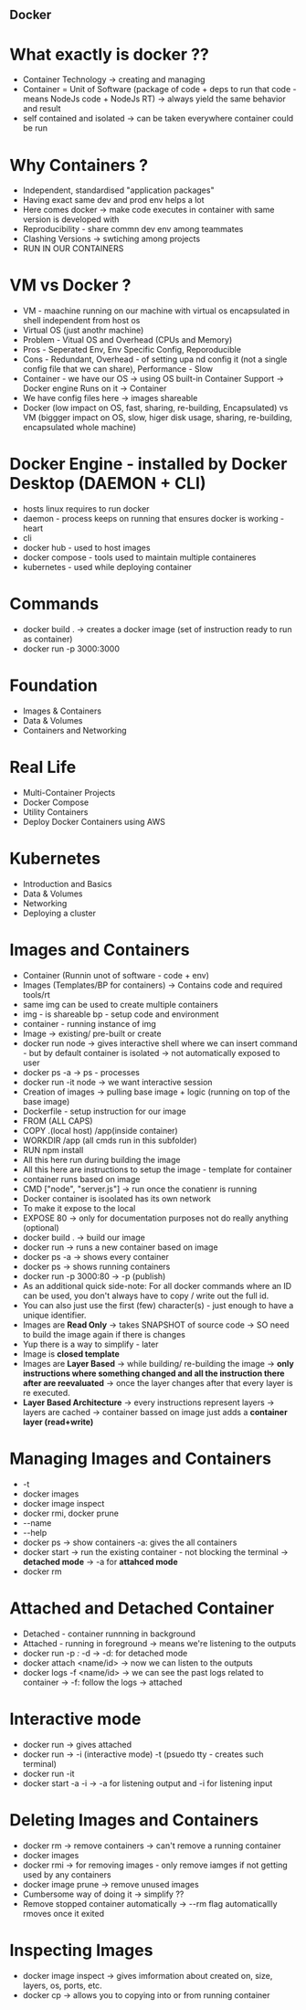 ## Docker
# What exactly is docker ?? 
- Container Technology -> creating and managing
- Container = Unit of Software (package of code + deps to run that code - means NodeJs code + NodeJs RT) -> always yield the same behavior and result
- self contained and isolated -> can be taken everywhere container could be run
# Why Containers ? 
- Independent, standardised "application packages"
- Having exact same dev and prod env helps a lot 
- Here comes docker -> make code executes in container with same version is developed with
- Reproducibility - share commn dev env among teammates
- Clashing Versions -> swtiching among projects
- RUN IN OUR CONTAINERS
# VM vs Docker ?
- VM - maachine running on our machine with virtual os encapsulated in shell independent from host os
- Virtual OS (just anothr machine)
- Problem - Vitual OS and Overhead (CPUs and Memory)
- Pros - Seperated Env, Env Specific Config, Reporoducible
- Cons - Redundant, Overhead - of setting upa nd config it (not a single config file that we can share), Performance - Slow
- Container - we have our OS -> using OS built-in Container Support -> Docker engine Runs on it -> Container
- We have config files here -> images shareable
- Docker (low impact on OS, fast, sharing, re-building, Encapsulated) vs VM (biggger impact on OS, slow, higer disk usage, sharing, re-building, encapsulated whole machine)
# Docker Engine - installed by Docker Desktop (DAEMON + CLI)
- hosts linux requires to run docker
- daemon - process keeps on running that ensures docker is working - heart
- cli
- docker hub - used to host images
- docker compose - tools used to maintain multiple containeres
- kubernetes - used while deploying container
# Commands
- docker build . -> creates a docker image (set of instruction ready to run as container)
- docker run -p 3000:3000 <id>
# Foundation
- Images & Containers    
- Data & Volumes
- Containers and Networking
# Real Life
- Multi-Container Projects
- Docker Compose
- Utility Containers
- Deploy Docker Containers using AWS
# Kubernetes
- Introduction and Basics
- Data & Volumes
- Networking
- Deploying a cluster
# Images and Containers 
- Container (Runnin unot of software - code + env)
- Images (Templates/BP for  containers) -> Contains code and required tools/rt
- same img can be used to create multiple containers
- img - is shareable bp - setup code and environment
- container - running instance of img
- Image -> existing/ pre-built or create 
- docker run node -> gives interactive shell where we can insert command - but by default container is isolated -> not automatically exposed to user
- docker ps -a -> ps - processes
- docker run -it node -> we want interactive session
- Creation of images -> pulling base image + logic (running on top of the base image)
- Dockerfile - setup instruction for our image
- FROM (ALL CAPS)
- COPY .(local host) /app(inside container)
- WORKDIR /app (all cmds run in this subfolder)
- RUN npm install 
- All this here run during building the image
- All this here are instructions to setup the image - template for container
- container runs based on image
- CMD ["node", "server.js"] -> run once the conatienr is running
- Docker container is isoolated has its own network
- To make it expose to the local
- EXPOSE 80 -> only for documentation purposes not do really anything (optional)
- docker build . -> build our image
- docker run <id> -> runs a new container based on image
- docker ps -a -> shows every container
- docker ps -> shows running containers
- docker run -p 3000:80 <id> -> -p (publish)
- As an additional quick side-note: For all docker commands where an ID can be used, you don't always have to copy / write out the full id.
- You can also just use the first (few) character(s) - just enough to have a unique identifier.
- Images are **Read Only** -> takes SNAPSHOT of source code -> SO need to build the image again if there is changes
- Yup there is a way to simplify - later
- Image is **closed template**
- Images are **Layer Based** -> while building/ re-building the image -> **only instructions where something changed and all the instruction there after are reevaluated** -> once the layer changes after that every layer is re executed.   
- **Layer Based Architecture** -> every instructions represent layers -> layers are cached -> container bassed on image just adds a **container layer (read+write)**
# Managing Images and Containers
- -t
- docker images
- docker image inspect
- docker rmi, docker prune
- --name
- --help
- docker ps -> show containers
-a: gives the all containers
- docker start <name> -> run the existing container - not blocking the terminal -> **detached mode** -> -a for **attahced mode**
- docker rm
# Attached and Detached Container
- Detached - container runnning in background
- Attached - running in foreground -> means we're listening to the outputs
- docker run -p _:_ -d <id> -> -d: for detached mode
- docker attach <name/id> -> now we can listen to the outputs
- docker logs -f <name/id> -> we can see the past logs related to container -> -f: follow the logs -> attached
# Interactive mode
- docker run -> gives attached 
- docker run -> -i (interactive mode) -t (psuedo tty - creates such terminal)
- docker run -it <id>
- docker start -a -i <id> -> -a for listening output and -i for listening input
# Deleting Images and Containers
- docker rm <id> -> remove containers -> can't remove a running container
- docker images
- docker rmi <id> -> for removing images - only remove iamges if not getting used by any containers
- docker image prune -> remove unused images
- Cumbersome way of doing it -> simplify ??
- Remove stopped container automatically -> --rm flag automaticallly rmoves once it exited
# Inspecting Images
- docker image inspect <id> -> gives imformation about created on, size, layers, os, ports, etc.
- docker cp <src> <dest> -> allows you to copying into or from running container

